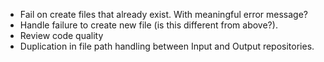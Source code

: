 * Fail on create files that already exist. With meaningful error message?
* Handle failure to create new file (is this different from above?).
* Review code quality
* Duplication in file path handling between Input and Output repositories.
